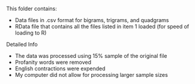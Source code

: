 This folder contains:
* Data files in .csv format for bigrams, trigrams, and quadgrams
* RData file that contains all the files listed in item 1 loaded (for speed of loading to R)

Detailed Info
* The data was processed using 15% sample of the original file
* Profanity words were removed
* English contractions were expended
* My computer did not allow for processing larger sample sizes